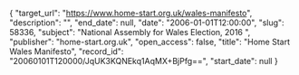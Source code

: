 {
  "target_url": "https://www.home-start.org.uk/wales-manifesto", 
  "description": "", 
  "end_date": null, 
  "date": "2006-01-01T12:00:00", 
  "slug": 58336, 
  "subject": "National Assembly for Wales Election, 2016 ", 
  "publisher": "home-start.org.uk", 
  "open_access": false, 
  "title": "Home Start Wales Manifesto", 
  "record_id": "20060101T120000/JqUK3KQNEkq1AqMX+BjPfg==", 
  "start_date": null
}

